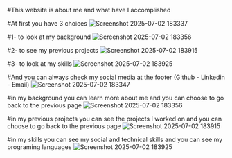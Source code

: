#This website is about me and what have I accomplished

#At first you have 3 choices
![Screenshot 2025-07-02 183337](https://github.com/user-attachments/assets/ab52f5bb-16da-4a7f-9499-b6494105b75f)

#1- to look at my background
![Screenshot 2025-07-02 183356](https://github.com/user-attachments/assets/3037d747-3579-4ab2-8a6f-5be49f3c5e09)

#2- to see my previous projects
![Screenshot 2025-07-02 183915](https://github.com/user-attachments/assets/8b639038-fdf5-4467-b0cb-2690ccbccf85)

#3- to look at my skills
![Screenshot 2025-07-02 183925](https://github.com/user-attachments/assets/253c9651-db97-47c2-b3ec-2523c3a4d27e)

#And you can always check my social media at the footer (Github - Linkedin - Email)
![Screenshot 2025-07-02 183347](https://github.com/user-attachments/assets/de01544b-e07d-4e16-916a-0eda208a4288)

#in my background you can learn more about me and you can choose to go back to the previous page
![Screenshot 2025-07-02 183356](https://github.com/user-attachments/assets/7faba365-1db6-4aad-af70-93e648bb4fc5)

#in my previous projects you can see the projects I worked on and you can choose to go back to the previous page
![Screenshot 2025-07-02 183915](https://github.com/user-attachments/assets/5376eacf-1536-45e2-92f1-8c763a386a5b)

#in my skills you can see my social and technical skills and you can see my programing languages
![Screenshot 2025-07-02 183925](https://github.com/user-attachments/assets/61b8ce0d-3314-412e-beaa-269138da530d)
